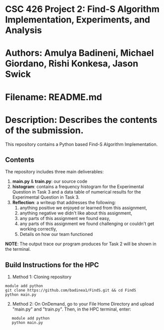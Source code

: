 # CSC 426 Project 2: Find-S Algorithm Implementation, Experiments, and Analysis
# Authors: Amulya Badineni, Michael Giordano, Rishi Konkesa, Jason Swick
# Filename: README.md
# Description: Describes the contents of the submission.

This repository contains a Python based Find-S Algorithm Implementation.

## Contents
The repository includes three main deliverables:
  1. **main.py** & **train.py**: our source code 
  2. **histogram**: contains a frequency histogram for the Experimental Question in Task 3 and a data table of numerical results for the Experimental Question in Task 3.
  3. **Reflection**: a writeup that addresses the following:
       1. anything positive we enjoyed or learned from this assignment,
       2. anything negative we didn't like about this assignment,
       3. any parts of this assignment we found easy,
       4. any parts of this assignment we found challenging or couldn't get working correctly,
       5. Details on how our team functioned

**NOTE**: The output trace our program produces for Task 2 will be shown in the terminal.
     
## Build Instructions for the HPC
1. Method 1: Cloning repository

```
module add python
git clone https://github.com/badinea1/FindS.git && cd FindS
python main.py

```


2. Method 2: 
On OnDemand, go to your File Home Directory and upload "main.py" and "train.py". Then, in the HPC terminal, enter: 

``` 
   module add python
   python main.py
```


